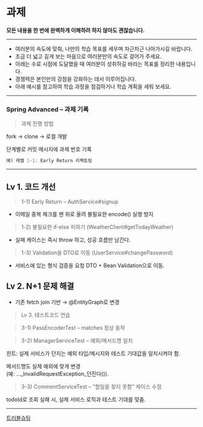 # 과제
**모든 내용을 한 번에 완벽하게 이해하려 하지 않아도 괜찮습니다.**

---

- 여러분의 속도에 맞춰, 나만의 학습 목표를 세우며 차근차근 나아가시길 바랍니다.
- 조금 더 넓고 길게 보는 마음으로 여러분만의 속도로 걸어가 주세요.
- 아래는 수료 시점에 도달했을 때 여러분이 성취하길 바라는 목표를 정리한 내용입니다.
- 경쟁력은 본인만의 강점을 강화하는 데서 이루어집니다.
- 아래 예시를 참고하여 학습 과정을 점검하거나 학습 계획을 세워 보세요.

---

### Spring Advanced – 과제 기록 </br>


  >과제 진행 방법

fork → clone → 로컬 개발

단계별로 커밋 메시지에 과제 번호 기록

```java
예) 레벨 1-1: Early Return 리팩토링
```

---

## Lv 1. 코드 개선 </br>
>1-1) Early Return – AuthService#signup

- 이메일 중복 체크를 맨 위로 올려 불필요한 encode() 실행 방지

> 1-2) 불필요한 if-else 피하기 (WeatherClient#getTodayWeather)

- 실패 케이스는 즉시 throw 하고, 성공 흐름만 남긴다.

> 1-3) Validation을 DTO로 이동 (UserService#changePassword)

- 서비스에 있는 형식 검증을 요청 DTO + Bean Validation으로 이동.


## Lv 2. N+1 문제 해결

- 기존 fetch join 기반 → @EntityGraph로 변경

> Lv 3. 테스트코드 연습

> 3-1) PassEncoderTest – matches 정상 동작

> 3-2) ManagerServiceTest – 예외/메서드명 일치

힌트: 실제 서비스가 던지는 예외 타입/메시지와 테스트 기대값을 일치시켜야 함.

메서드명도 실제 예외에 맞게 변경 </br>
(예: ..._InvalidRequestException_던진다()).

> 3-3) CommentServiceTest – “할일을 찾지 못함” 케이스 수정

todoId로 조회 실패 시, 실제 서비스 로직과 테스트 기대를 맞춤.

---

<a href="https://winwin0219.tistory.com/entry/Spring-Trouble-Gradle">트러블슈팅</a>



